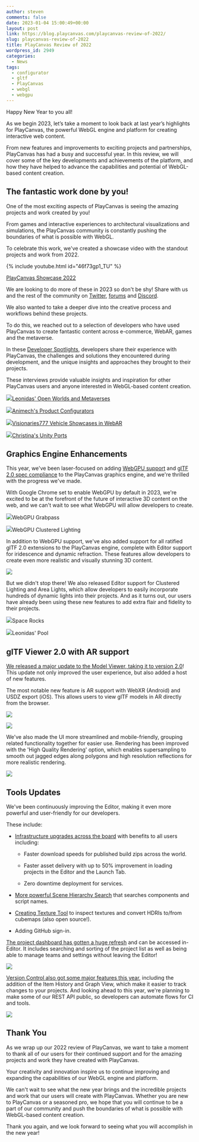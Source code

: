 ```yaml
---
author: steven
comments: false
date: 2023-01-04 15:00:49+00:00
layout: post
link: https://blog.playcanvas.com/playcanvas-review-of-2022/
slug: playcanvas-review-of-2022
title: PlayCanvas Review of 2022
wordpress_id: 2949
categories:
  - News
tags:
  - configurator
  - gltf
  - PlayCanvas
  - webgl
  - webgpu
---
```


Happy New Year to you all!

As we begin 2023, let’s take a moment to look back at last year’s highlights for PlayCanvas, the powerful WebGL engine and platform for creating interactive web content.

From new features and improvements to exciting projects and partnerships, PlayCanvas has had a busy and successful year. In this review, we will cover some of the key developments and achievements of the platform, and how they have helped to advance the capabilities and potential of WebGL-based content creation.

## The fantastic work done by you!

One of the most exciting aspects of PlayCanvas is seeing the amazing projects and work created by you!

From games and interactive experiences to architectural visualizations and simulations, the PlayCanvas community is constantly pushing the boundaries of what is possible with WebGL.

To celebrate this work, we've created a showcase video with the standout projects and work from 2022.

{% include youtube.html id="46f73gp1_TU" %}

[PlayCanvas Showcase 2022](https://blog.playcanvas.com/our-2022-developer-showreel-is-live/)

We are looking to do more of these in 2023 so don't be shy! Share with us and the rest of the community on [Twitter](https://twitter.com/playcanvas), [forums](https://forum.playcanvas.com/) and [Discord](https://discord.gg/RSaMRzg).

We also wanted to take a deeper dive into the creative process and workflows behind these projects.

To do this, we reached out to a selection of developers who have used PlayCanvas to create fantastic content across e-commerce, WebAR, games and the metaverse.

In these [Developer Spotlights](https://blog.playcanvas.com/category/developer-spotlight/), developers share their experience with PlayCanvas, the challenges and solutions they encountered during development, and the unique insights and approaches they brought to their projects.

These interviews provide valuable insights and inspiration for other PlayCanvas users and anyone interested in WebGL-based content creation.

[![](/assets/media/Leonidas-Developer-Spotlight-4-1-1024x576.jpg)](/assets/media/Leonidas-Developer-Spotlight-4-1.jpg)[Leonidas' Open Worlds and Metaverses](https://blog.playcanvas.com/porting-unreal-scenes-to-browser-with-playcanvas-developer-spotlight-with-leonidas-maliokas/)

[![](/assets/media/FUQKIyNXEAI5aec-1-1024x535.jpg)](/assets/media/FUQKIyNXEAI5aec-1.jpg)[Animech's Product Configurators](https://blog.playcanvas.com/webar-experiences-developer-spotlight-with-animech/)

[![](/assets/media/1.jpg)](/assets/media/1.jpg)[Visionaries777 Vehicle Showcases in WebAR](https://blog.playcanvas.com/webar-experiences-and-playcanvas-developer-spotlight-with-frantz-from-visionaries777/)

[![](/assets/media/banner-1024x536.jpg)](/assets/media/banner.jpg)[Christina's Unity Ports](https://blog.playcanvas.com/porting-from-unity-to-playcanvas-developer-spotlight-with-christina-kaliora/)

## Graphics Engine Enhancements

This year, we've been laser-focused on adding [WebGPU support](https://github.com/playcanvas/engine/issues/3986) and [glTF 2.0 spec compliance](https://blog.playcanvas.com/playcanvas-releases-gltf-viewer-2-0/) to the PlayCanvas graphics engine, and we're thrilled with the progress we've made.

With Google Chrome set to enable WebGPU by default in 2023, we're excited to be at the forefront of the future of interactive 3D content on the web, and we can't wait to see what WebGPU will allow developers to create.

[![](/assets/media/webgpu-grabpass.gif)](/assets/media/webgpu-grabpass.gif)WebGPU Grabpass

[![](/assets/media/webgpu-clustered-lighting.gif)](/assets/media/webgpu-clustered-lighting.gif)WebGPU Clustered Lighting

In addition to WebGPU support, we've also added support for all ratified glTF 2.0 extensions to the PlayCanvas engine, complete with Editor support for iridescence and dynamic refraction. These features allow developers to create even more realistic and visually stunning 3D content.

[![](/assets/media/glTF-2.0-materials-1024x576.jpg)](https://playcanvas.github.io/#/graphics/asset-viewer)

But we didn't stop there! We also released Editor support for Clustered Lighting and Area Lights, which allow developers to easily incorporate hundreds of dynamic lights into their projects. And as it turns out, our users have already been using these new features to add extra flair and fidelity to their projects.

[![](/assets/media/space-rocks-clustered-lighting.gif)](/assets/media/space-rocks-clustered-lighting.gif)Space Rocks

[![](/assets/media/Kapture-2022-05-24-at-12.09.11.gif)](/assets/media/Kapture-2022-05-24-at-12.09.11.gif)Leonidas' Pool

## glTF Viewer 2.0 with AR support

[We released a major update to the Model Viewer, taking it to version 2.0](https://blog.playcanvas.com/gltf-viewer-arrives-on-mobile-with-ar-support/)! This update not only improved the user experience, but also added a host of new features.

The most notable new feature is AR support with WebXR (Android) and USDZ export (iOS). This allows users to view glTF models in AR directly from the browser.

[![](/assets/media/ezgif.com-gif-maker.gif)](/assets/media/ezgif.com-gif-maker.gif)

[![](/assets/media/ezgif.com-gif-maker-5.gif)](/assets/media/ezgif.com-gif-maker-5.gif)

We've also made the UI more streamlined and mobile-friendly, grouping related functionality together for easier use. Rendering has been improved with the 'High Quality Rendering' option, which enables supersampling to smooth out jagged edges along polygons and high resolution reflections for more realistic rendering.

[![](/assets/media/PlayCanvas-glTF-Model-Viewer-1024x574.jpg)](/assets/media/PlayCanvas-glTF-Model-Viewer.jpg)

## Tools Updates

We've been continuously improving the Editor, making it even more powerful and user-friendly for our developers.

These include:

- [Infrastructure upgrades across the board](https://eng.snap.com/playcanvas-backend-infrastructure) with benefits to all users including:

  - Faster download speeds for published build zips across the world.

  - Faster asset delivery with up to 50% improvement in loading projects in the Editor and the Launch Tab.

  - Zero downtime deployment for services.

- [More powerful Scene Hierarchy Search](https://github.com/playcanvas/editor/releases/tag/v1.21.81) that searches components and script names.

- [Creating Texture Tool](https://github.com/playcanvas/editor/releases/tag/v1.21.61) to inspect textures and convert HDRIs to/from cubemaps (also open source!).

- Adding GitHub sign-in.

[The project dashboard has gotten a huge refresh](https://github.com/playcanvas/editor/releases/tag/v1.21.82) and can be accessed in-Editor. It includes searching and sorting of the project list as well as being able to manage teams and settings without leaving the Editor!

[![](/assets/media/New-Editor-Dashboard-1024x523.png)](/assets/media/New-Editor-Dashboard.png)

[Version Control also got some major features this year](https://github.com/playcanvas/editor/releases/tag/v1.21.30), including the addition of the Item History and Graph View, which make it easier to track changes to your projects. And looking ahead to this year, we're planning to make some of our REST API public, so developers can automate flows for CI and tools.

[![](/assets/media/Version-Control-Item-History-3.gif)](/assets/media/Version-Control-Item-History-3.gif)

## Thank You

As we wrap up our 2022 review of PlayCanvas, we want to take a moment to thank all of our users for their continued support and for the amazing projects and work they have created with PlayCanvas.

Your creativity and innovation inspire us to continue improving and expanding the capabilities of our WebGL engine and platform.

We can't wait to see what the new year brings and the incredible projects and work that our users will create with PlayCanvas. Whether you are new to PlayCanvas or a seasoned pro, we hope that you will continue to be a part of our community and push the boundaries of what is possible with WebGL-based content creation.

Thank you again, and we look forward to seeing what you will accomplish in the new year!
